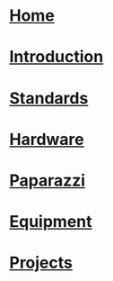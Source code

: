 # [Home](http://wiki.mavlab.info/)
# [Introduction](../wiki/introduction)
# [Standards](../wiki#lab-standards)
# [Hardware](../wiki/hardware)
# [Paparazzi](https://paparazziuav.org/)
# [Equipment](../wiki/equipment)
# [Projects](https://trello.com/b/FelPdV49/mavlab-overview)